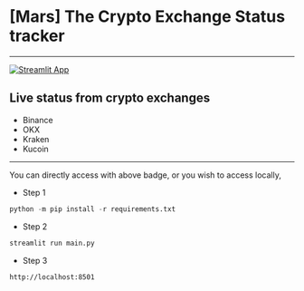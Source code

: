 # [Mars] The Crypto Exchange Status tracker
---
[![Streamlit App](https://static.streamlit.io/badges/streamlit_badge_black_white.svg)](https://icasso-mars-main-j9dux6.streamlit.app/)

## Live status from crypto exchanges
- Binance
- OKX
- Kraken
- Kucoin

---
You can directly access with above badge, or you wish to access locally,
- Step 1
```python
python -m pip install -r requirements.txt
```
- Step 2
```python
streamlit run main.py
```
- Step 3
```plaintext
http://localhost:8501
```
